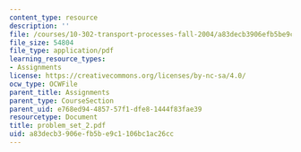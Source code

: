```yaml
---
content_type: resource
description: ''
file: /courses/10-302-transport-processes-fall-2004/a83decb3906efb5be9c1106bc1ac26cc_problem_set_2.pdf
file_size: 54804
file_type: application/pdf
learning_resource_types:
- Assignments
license: https://creativecommons.org/licenses/by-nc-sa/4.0/
ocw_type: OCWFile
parent_title: Assignments
parent_type: CourseSection
parent_uid: e768ed94-4857-57f1-dfe8-1444f83fae39
resourcetype: Document
title: problem_set_2.pdf
uid: a83decb3-906e-fb5b-e9c1-106bc1ac26cc
---
```

